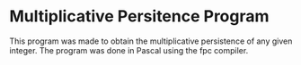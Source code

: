 # Multiplicative Persitence Program

This program was made to obtain the multiplicative persistence of any given integer.
The program was done in Pascal using the fpc compiler.

